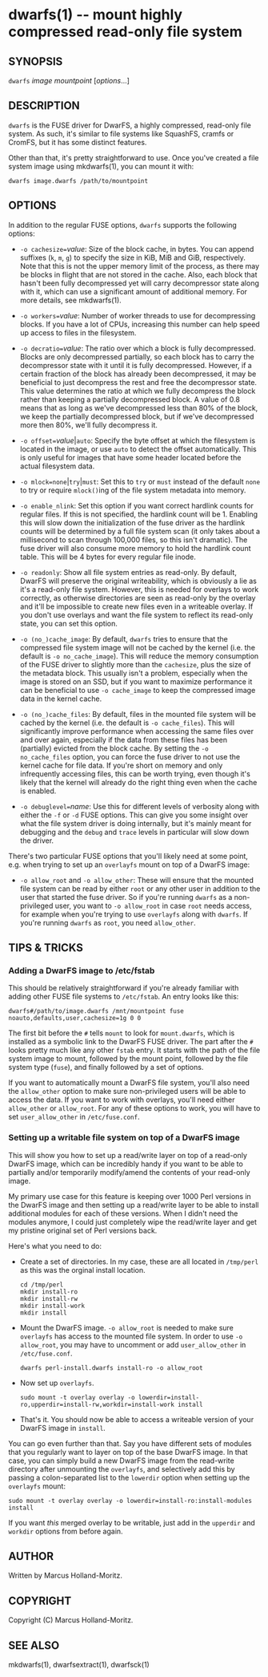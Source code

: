 dwarfs(1) -- mount highly compressed read-only file system
==========================================================

## SYNOPSIS

`dwarfs` *image* *mountpoint* [*options*...]

## DESCRIPTION

`dwarfs` is the FUSE driver for DwarFS, a highly compressed, read-only file
system. As such, it's similar to file systems like SquashFS, cramfs or CromFS,
but it has some distinct features.

Other than that, it's pretty straightforward to use. Once you've created a
file system image using mkdwarfs(1), you can mount it with:

    dwarfs image.dwarfs /path/to/mountpoint

## OPTIONS

In addition to the regular FUSE options, `dwarfs` supports the following
options:

  * `-o cachesize=`*value*:
    Size of the block cache, in bytes. You can append suffixes
    (`k`, `m`, `g`) to specify the size in KiB, MiB and GiB,
    respectively. Note that this is not the upper memory limit
    of the process, as there may be blocks in flight that are
    not stored in the cache. Also, each block that hasn't been
    fully decompressed yet will carry decompressor state along
    with it, which can use a significant amount of additional
    memory. For more details, see mkdwarfs(1).

  * `-o workers=`*value*:
    Number of worker threads to use for decompressing blocks.
    If you have a lot of CPUs, increasing this number can help
    speed up access to files in the filesystem.

  * `-o decratio=`*value*:
    The ratio over which a block is fully decompressed. Blocks
    are only decompressed partially, so each block has to carry
    the decompressor state with it until it is fully decompressed.
    However, if a certain fraction of the block has already been
    decompressed, it may be beneficial to just decompress the rest
    and free the decompressor state. This value determines the
    ratio at which we fully decompress the block rather than
    keeping a partially decompressed block. A value of 0.8 means
    that as long as we've decompressed less than 80% of the block,
    we keep the partially decompressed block, but if we've
    decompressed more then 80%, we'll fully decompress it.

  * `-o offset=`*value*|`auto`:
    Specify the byte offset at which the filesystem is located in
    the image, or use `auto` to detect the offset automatically.
    This is only useful for images that have some header located
    before the actual filesystem data.

  * `-o mlock=none`|`try`|`must`:
    Set this to `try` or `must` instead of the default `none` to
    try or require `mlock()`ing of the file system metadata into
    memory.

  * `-o enable_nlink`:
    Set this option if you want correct hardlink counts for regular
    files. If this is not specified, the hardlink count will be 1.
    Enabling this will slow down the initialization of the fuse
    driver as the hardlink counts will be determined by a full
    file system scan (it only takes about a millisecond to scan
    through 100,000 files, so this isn't dramatic). The fuse driver
    will also consume more memory to hold the hardlink count table.
    This will be 4 bytes for every regular file inode.

  * `-o readonly`:
    Show all file system entries as read-only. By default, DwarFS
    will preserve the original writeability, which is obviously a
    lie as it's a read-only file system. However, this is needed
    for overlays to work correctly, as otherwise directories are
    seen as read-only by the overlay and it'll be impossible to
    create new files even in a writeable overlay. If you don't use
    overlays and want the file system to reflect its read-only
    state, you can set this option.

  * `-o (no_)cache_image`:
    By default, `dwarfs` tries to ensure that the compressed file
    system image will not be cached by the kernel (i.e. the default
    is `-o no_cache_image`). This will reduce the memory consumption
    of the FUSE driver to slightly more than the `cachesize`, plus
    the size of the metadata block. This usually isn't a problem,
    especially when the image is stored on an SSD, but if you want
    to maximize performance it can be beneficial to use
    `-o cache_image` to keep the compressed image data in the kernel
    cache.

  * `-o (no_)cache_files`:
    By default, files in the mounted file system will be cached by
    the kernel (i.e. the default is `-o cache_files`). This will
    significantly improve performance when accessing the same files
    over and over again, especially if the data from these files has
    been (partially) evicted from the block cache. By setting the
    `-o no_cache_files` option, you can force the fuse driver to not
    use the kernel cache for file data. If you're short on memory and
    only infrequently accessing files, this can be worth trying, even
    though it's likely that the kernel will already do the right thing
    even when the cache is enabled.

  * `-o debuglevel=`*name*:
    Use this for different levels of verbosity along with either
    the `-f` or `-d` FUSE options. This can give you some insight
    over what the file system driver is doing internally, but it's
    mainly meant for debugging and the `debug` and `trace` levels
    in particular will slow down the driver.

There's two particular FUSE options that you'll likely need at some
point, e.g. when trying to set up an `overlayfs` mount on top of
a DwarFS image:

  * `-o allow_root` and `-o allow_other`:
    These will ensure that the mounted file system can be read by
    either `root` or any other user in addition to the user that
    started the fuse driver. So if you're running `dwarfs` as a
    non-privileged user, you want to `-o allow_root` in case `root`
    needs access, for example when you're trying to use `overlayfs`
    along with `dwarfs`. If you're running `dwarfs` as `root`, you
    need `allow_other`.

## TIPS & TRICKS

### Adding a DwarFS image to /etc/fstab

This should be relatively straightforward if you're already familiar
with adding other FUSE file systems to `/etc/fstab`. An entry looks
like this:

    dwarfs#/path/to/image.dwarfs /mnt/mountpoint fuse noauto,defaults,user,cachesize=1g 0 0

The first bit before the `#` tells `mount` to look for `mount.dwarfs`,
which is installed as a symbolic link to the DwarFS FUSE driver. The
part after the `#` looks pretty much like any other `fstab` entry.
It starts with the path of the file system image to mount, followed
by the mount point, followed by the file system type (`fuse`), and
finally followed by a set of options.

If you want to automatically mount a DwarFS file system, you'll also
need the `allow_other` option to make sure non-privileged users will
be able to access the data. If you want to work with overlays, you'll
need either `allow_other` or `allow_root`. For any of these options
to work, you will have to set `user_allow_other` in `/etc/fuse.conf`.

### Setting up a writable file system on top of a DwarFS image

This will show you how to set up a read/write layer on top of a
read-only DwarFS image, which can be incredibly handy if you want
to be able to partially and/or temporarily modify/amend the contents
of your read-only image.

My primary use case for this feature is keeping over 1000 Perl
versions in the DwarFS image and then setting up a read/write
layer to be able to install additional modules for each of these
versions. When I didn't need the modules anymore, I could just
completely wipe the read/write layer and get my pristine original
set of Perl versions back.

Here's what you need to do:

  * Create a set of directories. In my case, these are all located
    in `/tmp/perl` as this was the orginal install location.

        cd /tmp/perl
        mkdir install-ro
        mkdir install-rw
        mkdir install-work
        mkdir install

  * Mount the DwarFS image. `-o allow_root` is needed to make sure
    `overlayfs` has access to the mounted file system. In order
    to use `-o allow_root`, you may have to uncomment or add
    `user_allow_other` in `/etc/fuse.conf`.

        dwarfs perl-install.dwarfs install-ro -o allow_root

  * Now set up `overlayfs`.

        sudo mount -t overlay overlay -o lowerdir=install-ro,upperdir=install-rw,workdir=install-work install

  * That's it. You should now be able to access a writeable version
    of your DwarFS image in `install`.

You can go even further than that. Say you have different sets of
modules that you regularly want to layer on top of the base DwarFS
image. In that case, you can simply build a new DwarFS image from
the read-write directory after unmounting the `overlayfs`, and
selectively add this by passing a colon-separated list to the
`lowerdir` option when setting up the `overlayfs` mount:

    sudo mount -t overlay overlay -o lowerdir=install-ro:install-modules install

If you want *this* merged overlay to be writable, just add in the
`upperdir` and `workdir` options from before again.

## AUTHOR

Written by Marcus Holland-Moritz.

## COPYRIGHT

Copyright (C) Marcus Holland-Moritz.

## SEE ALSO

mkdwarfs(1), dwarfsextract(1), dwarfsck(1)

